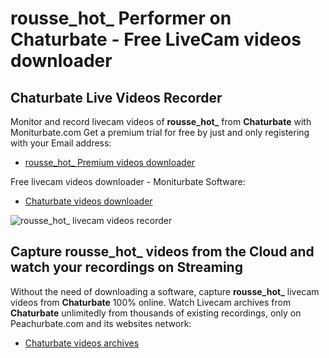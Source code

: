 # rousse_hot_ Performer on Chaturbate - Free LiveCam videos downloader

## Chaturbate Live Videos Recorder

Monitor and record livecam videos of **rousse_hot_** from **Chaturbate** with Moniturbate.com
Get a premium trial for free by just and only registering with your Email address:
* [rousse_hot_ Premium videos downloader](https://moniturbate.com/request-demo-licence-key.html)

Free livecam videos downloader - Moniturbate Software:
* [Chaturbate videos downloader](https://moniturbate.com/moniturbate-download-software.html)

![rousse_hot_ livecam videos recorder](https://peachurnet.com/templates/moniturbate-software.png)


## Capture rousse_hot_ videos from the Cloud and watch your recordings on Streaming

Without the need of downloading a software, capture **rousse_hot_** livecam videos from **Chaturbate** 100% online.
Watch Livecam archives from **Chaturbate** unlimitedly from thousands of existing recordings, only on Peachurbate.com and its websites network:
* [Chaturbate videos archives](https://peachurnet.com/)